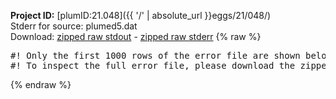 **Project ID:** [plumID:21.048]({{ '/' | absolute_url }}eggs/21/048/)  
Stderr for source:  plumed5.dat   
Download: [zipped raw stdout](plumed5.dat.plumed_master.stdout.txt.zip) - [zipped raw stderr](plumed5.dat.plumed_master.stderr.txt.zip) 
{% raw %}
<pre>
#! Only the first 1000 rows of the error file are shown below
#! To inspect the full error file, please download the zipped raw stderr file above
</pre>
{% endraw %}
